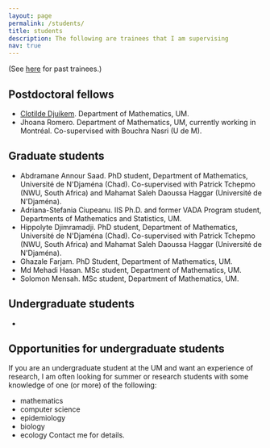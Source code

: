 ```yaml
---
layout: page
permalink: /students/
title: students
description: The following are trainees that I am supervising
nav: true
---
```


(See [here](https://julien-arino.github.io/past-students/) for past trainees.)

## Postdoctoral fellows
- [Clotilde Djuikem](https://scholar.google.com/citations?user=i2_8ZtsAAAAJ). Department of Mathematics, UM.
- Jhoana Romero. Department of Mathematics, UM, currently working in Montréal. Co-supervised with Bouchra Nasri (U de M).


## Graduate students
- Abdramane Annour Saad. PhD student, Department of Mathematics, Université de N'Djaména (Chad). Co-supervised with Patrick Tchepmo (NWU, South Africa) and Mahamat Saleh Daoussa Haggar (Université de N'Djaména).
- Adriana-Stefania Ciupeanu. IIS Ph.D. and former VADA Program student, Departments of Mathematics and Statistics, UM.
- Hippolyte Djimramadji. PhD student, Department of Mathematics, Université de N'Djaména (Chad). Co-supervised with Patrick Tchepmo (NWU, South Africa) and Mahamat Saleh Daoussa Haggar (Université de N'Djaména).
- Ghazale Farjam. PhD Student, Department of Mathematics, UM.
- Md Mehadi Hasan. MSc student, Department of Mathematics, UM.
- Solomon Mensah. MSc student, Department of Mathematics, UM.

## Undergraduate students
- 

## Opportunities for undergraduate students
If you are an undergraduate student at the UM and want an experience of research, I am often looking for summer or research students with some knowledge of one (or more) of the following:
- mathematics
- computer science
- epidemiology
- biology
- ecology
Contact me for details.
